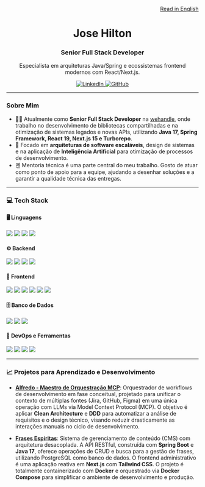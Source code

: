 <p align="right">
  <a href="README.md">Read in English</a>
</p>

<h1 align="center">Jose Hilton</h1>
<h3 align="center">Senior Full Stack Developer</h3>
<p align="center">Especialista em arquiteturas Java/Spring e ecossistemas frontend modernos com React/Next.js.</p>

<p align="center"> 
  <a href="https://www.linkedin.com/in/jose-hilton/">
    <img alt="LinkedIn" src="https://img.shields.io/badge/LinkedIn-jose--hilton-blue?style=for-the-badge&logo=linkedin">
  </a>
  <a href="https://github.com/joseehilton147">
    <img alt="GitHub" src="https://img.shields.io/badge/GitHub-joseehilton147-black?style=for-the-badge&logo=github">
  </a>
</p>

---

### Sobre Mim

- 👨‍💻 Atualmente como **Senior Full Stack Developer** na [wehandle](https://www.linkedin.com/company/wehandle), onde trabalho no desenvolvimento de bibliotecas compartilhadas e na otimização de sistemas legados e novas APIs, utilizando **Java 17, Spring Framework, React 19, Next.js 15 e Turborepo**.
- 🚀 Focado em **arquiteturas de software escaláveis**, design de sistemas e na aplicação de **Inteligência Artificial** para otimização de processos de desenvolvimento.
- 멘 Mentoria técnica é uma parte central do meu trabalho. Gosto de atuar como ponto de apoio para a equipe, ajudando a desenhar soluções e a garantir a qualidade técnica das entregas.

---

### 💻 Tech Stack

#### 🖥️ Linguagens
<p>
  <img src="https://img.shields.io/badge/Java-%23ED8B00.svg?style=for-the-badge&logo=openjdk&logoColor=white" />
  <img src="https://img.shields.io/badge/TypeScript-007ACC?style=for-the-badge&logo=typescript&logoColor=white" />
  <img src="https://img.shields.io/badge/Javascript-%23323330.svg?style=for-the-badge&logo=javascript&logoColor=%23F7DF1E" />
  <img src="https://img.shields.io/badge/C%23-239120?style=for-the-badge&logo=c-sharp&logoColor=white" />
</p>

#### ⚙️ Backend
<p>
  <img src="https://img.shields.io/badge/Spring%20Boot-6DB33F?style=for-the-badge&logo=spring&logoColor=white" />
  <img src="https://img.shields.io/badge/Node.js-43853D?style=for-the-badge&logo=node.js&logoColor=white" />
  <img src="https://img.shields.io/badge/.NET-512BD4?style=for-the-badge&logo=dotnet&logoColor=white" />
  <img src="https://img.shields.io/badge/Express.js-404D59?style=for-the-badge&logo=express&logoColor=white" />
</p>

#### 🎨 Frontend
<p>
  <img src="https://img.shields.io/badge/React-20232A?style=for-the-badge&logo=react&logoColor=61DAFB" />
  <img src="https://img.shields.io/badge/Next.js-000000?style=for-the-badge&logo=nextdotjs&logoColor=white" />
  <img src="https://img.shields.io/badge/vuejs-%2335495e.svg?style=for-the-badge&logo=vuedotjs&logoColor=%234FC08D" />
  <img src="https://img.shields.io/badge/Nuxt-002E3B?style=for-the-badge&logo=nuxtdotjs&logoColor=#00DC82" />
  <img src="https://img.shields.io/badge/Vite-646CFF?style=for-the-badge&logo=vite&logoColor=white" />
  <img src="https://img.shields.io/badge/TailwindCSS-06B6D4?style=for-the-badge&logo=tailwindcss&logoColor=white" />
</p>

#### 🗄️ Banco de Dados
<p>
  <img src="https://img.shields.io/badge/PostgreSQL-316192?style=for-the-badge&logo=postgresql&logoColor=white" />
  <img src="https://img.shields.io/badge/MongoDB-4EA94B?style=for-the-badge&logo=mongodb&logoColor=white" />
  <img src="https://img.shields.io/badge/SQL%20Server-CC2927?style=for-the-badge&logo=microsoft%20sql%20server&logoColor=white" />
</p>

#### 🚀 DevOps e Ferramentas
<p>
  <img src="https://img.shields.io/badge/Docker-2496ED?style=for-the-badge&logo=docker&logoColor=white" />
  <img src="https://img.shields.io/badge/Turborepo-EF4444?style=for-the-badge&logo=turborepo&logoColor=white" />
  <img src="https://img.shields.io/badge/Git-%23F05033.svg?style=for-the-badge&logo=git&logoColor=white" />
  <img src="https://img.shields.io/badge/Flyway-CC0000?style=for-the-badge&logo=flyway&logoColor=white" />
</p>

---

### 📈 Projetos para Aprendizado e Desenvolvimento

-   **[Alfredo - Maestro de Orquestração MCP](https://github.com/joseehilton147/Alfredo)**: Orquestrador de workflows de desenvolvimento em fase conceitual, projetado para unificar o contexto de múltiplas fontes (Jira, GitHub, Figma) em uma única operação com LLMs via Model Context Protocol (MCP). O objetivo é aplicar **Clean Architecture** e **DDD** para automatizar a análise de requisitos e o design técnico, visando reduzir drasticamente as interações manuais no ciclo de desenvolvimento.

-   **[Frases Espíritas](https://github.com/joseehilton147/frases-espiritas)**: Sistema de gerenciamento de conteúdo (CMS) com arquitetura desacoplada. A API RESTful, construída com **Spring Boot** e **Java 17**, oferece operações de CRUD e busca para a gestão de frases, utilizando PostgreSQL como banco de dados. O frontend administrativo é uma aplicação reativa em **Next.js** com **Tailwind CSS**. O projeto é totalmente containerizado com **Docker** e orquestrado via **Docker Compose** para simplificar o ambiente de desenvolvimento e produção.
